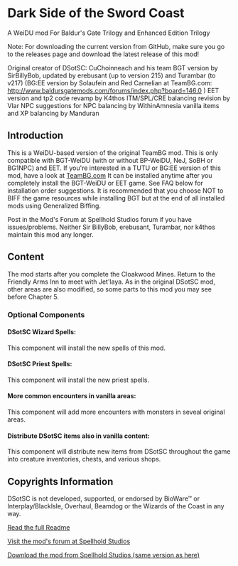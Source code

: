 # Dark Side of the Sword Coast
A WeiDU mod For Baldur's Gate Trilogy and Enhanced Edition Trilogy

Note: For downloading the current version from GitHub, make sure you go to the releases page and download the latest release of this mod!

Original creator of DSotSC: CuChoinneach and his team
BGT version by SirBillyBob, updated by erebusant (up to version 215) and Turambar (to v217)
(BG:EE version by Solaufein and Red Carnelian at TeamBG.com: 
http://www.baldursgatemods.com/forums/index.php?board=146.0 )
EET version and tp2 code revamp by K4thos
ITM/SPL/CRE balancing revision by Vlar
NPC suggestions for NPC balancing by WithinAmnesia
vanilla items and XP balancing by Manduran

## Introduction

This is a WeiDU-based version of the original TeamBG mod.  This is only compatible with BGT-WeiDU (with or without BP-WeiDU, NeJ, SoBH or BG1NPC) and EET. If you're interested in a TUTU or BG:EE version of this mod, have a look at [TeamBG.com](http://www.baldursgatemods.com/forums/index.php?board=146.0)
It can be installed anytime after you completely install the BGT-WeiDU or EET game. See FAQ below for installation order suggestions. It is recommended that you choose NOT to BIFF the game resources while installing BGT but at the end of all installed mods using Generalized Biffing.

Post in the Mod's Forum at Spellhold Studios forum if you have issues/problems. Neither Sir BillyBob, erebusant, Turambar, nor k4thos maintain this mod any longer.

## Content

The mod starts after you complete the Cloakwood Mines.  Return to the Friendly Arms Inn to meet with Jet'laya.  As in the original DSotSC mod, other areas are also modified, so some parts to this mod you may see before Chapter 5.

### Optional Components
#### DSotSC Wizard Spells:
This component will install the new spells of this mod.

#### DSotSC Priest Spells: 
This component will install the new priest spells.

#### More common encounters in vanilla areas:
This component will add more encounters with monsters in seveal original areas.

#### Distribute DSotSC items also in vanilla content:
This component will distribute new items from DSotSC throughout the game into creature inventories, chests, and various shops.

## Copyrights Information
DSotSC is not developed, supported, or endorsed by BioWare™ or Interplay/BlackIsle, Overhaul, Beamdog or the Wizards of the Coast in any way.


[Read the full Readme](http://spellholdstudios.github.io/SpellholdStudios.github.io/readmes/readme.english.dsotsc.txt)

[Visit the mod's forum at Spellhold Studios](http://www.shsforums.net/forum/202-dsotsc-bgt/)

[Download the mod from Spellhold Studios (same version as here)](http://www.shsforums.net/files/file/66-dark-side-of-the-sword-coast/)
